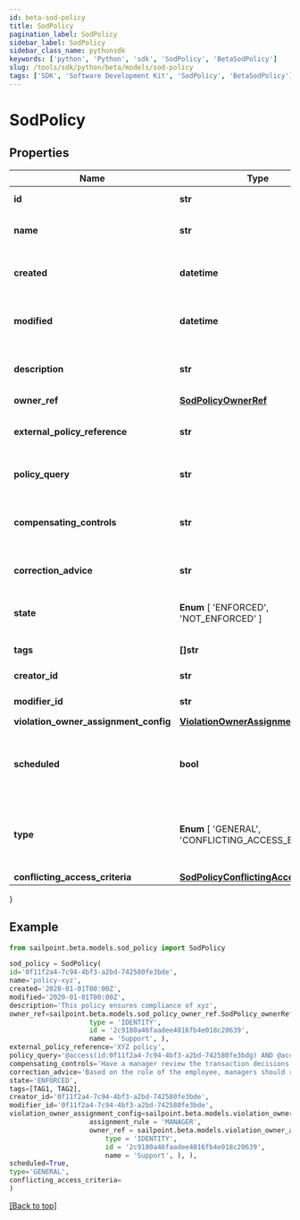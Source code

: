 ```yaml
---
id: beta-sod-policy
title: SodPolicy
pagination_label: SodPolicy
sidebar_label: SodPolicy
sidebar_class_name: pythonsdk
keywords: ['python', 'Python', 'sdk', 'SodPolicy', 'BetaSodPolicy'] 
slug: /tools/sdk/python/beta/models/sod-policy
tags: ['SDK', 'Software Development Kit', 'SodPolicy', 'BetaSodPolicy']
---
```


# SodPolicy


## Properties

Name | Type | Description | Notes
------------ | ------------- | ------------- | -------------
**id** | **str** | Policy ID. | [optional] [readonly] 
**name** | **str** | Policy business name. | [optional] 
**created** | **datetime** | The time when this SOD policy is created. | [optional] [readonly] 
**modified** | **datetime** | The time when this SOD policy is modified. | [optional] [readonly] 
**description** | **str** | Optional description of the SOD policy. | [optional] 
**owner_ref** | [**SodPolicyOwnerRef**](sod-policy-owner-ref) |  | [optional] 
**external_policy_reference** | **str** | Optional external policy reference. | [optional] 
**policy_query** | **str** | Search query of the SOD policy. | [optional] 
**compensating_controls** | **str** | Optional compensating controls (Mitigating Controls). | [optional] 
**correction_advice** | **str** | Optional correction advice. | [optional] 
**state** |  **Enum** [  'ENFORCED',    'NOT_ENFORCED' ] | Whether the policy is enforced or not. | [optional] 
**tags** | **[]str** | Tags for the policy object. | [optional] 
**creator_id** | **str** | Policy's creator ID. | [optional] [readonly] 
**modifier_id** | **str** | Policy's modifier ID. | [optional] [readonly] 
**violation_owner_assignment_config** | [**ViolationOwnerAssignmentConfig**](violation-owner-assignment-config) |  | [optional] 
**scheduled** | **bool** | Defines whether a policy has been scheduled or not. | [optional] [default to False]
**type** |  **Enum** [  'GENERAL',    'CONFLICTING_ACCESS_BASED' ] | Whether a policy is query based or conflicting access based. | [optional] [default to 'GENERAL']
**conflicting_access_criteria** | [**SodPolicyConflictingAccessCriteria**](sod-policy-conflicting-access-criteria) |  | [optional] 
}

## Example

```python
from sailpoint.beta.models.sod_policy import SodPolicy

sod_policy = SodPolicy(
id='0f11f2a4-7c94-4bf3-a2bd-742580fe3bde',
name='policy-xyz',
created='2020-01-01T00:00Z',
modified='2020-01-01T00:00Z',
description='This policy ensures compliance of xyz',
owner_ref=sailpoint.beta.models.sod_policy_owner_ref.SodPolicy_ownerRef(
                    type = 'IDENTITY', 
                    id = '2c9180a46faadee4016fb4e018c20639', 
                    name = 'Support', ),
external_policy_reference='XYZ policy',
policy_query='@access(id:0f11f2a4-7c94-4bf3-a2bd-742580fe3bdg) AND @access(id:0f11f2a4-7c94-4bf3-a2bd-742580fe3bdf)',
compensating_controls='Have a manager review the transaction decisions for their "out of compliance" employee',
correction_advice='Based on the role of the employee, managers should remove access that is not required for their job function.',
state='ENFORCED',
tags=[TAG1, TAG2],
creator_id='0f11f2a4-7c94-4bf3-a2bd-742580fe3bde',
modifier_id='0f11f2a4-7c94-4bf3-a2bd-742580fe3bde',
violation_owner_assignment_config=sailpoint.beta.models.violation_owner_assignment_config.Violation Owner Assignment Config(
                    assignment_rule = 'MANAGER', 
                    owner_ref = sailpoint.beta.models.violation_owner_assignment_config_owner_ref.ViolationOwnerAssignmentConfig_ownerRef(
                        type = 'IDENTITY', 
                        id = '2c9180a46faadee4016fb4e018c20639', 
                        name = 'Support', ), ),
scheduled=True,
type='GENERAL',
conflicting_access_criteria=
)

```
[[Back to top]](#) 

